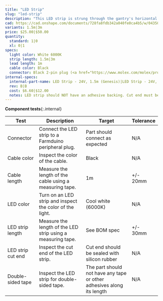 ```yaml
---
title: "LED Strip"
slug: "led-strip"
description: "This LED strip is strung through the gantry's horizontal cable carrier supports so that you can light up your garden at night to show friends or for easy harvesting. Please note: this is not a grow light."
cad: https://cad.onshape.com/documents/728fa8fdb342a040fe0ca4b5/w/0435033a7c78b02e71d0f721/e/a4131c8f795e39a2eaf20dbf?configuration=default&renderMode=0&uiState=6255da6d46b4a5023f0ae2f1
variants: 1.5m|3m
price: $25.00|$50.00
quantity:
  standard: 1|0
  xl: 0|1
specs:
  light color: White 6000K
  strip length: 1.5m|3m
  lead length: 1m
  cable color: Black
  connector: Black 2-pin plug (<a href="https://www.molex.com/molex/products/datasheet.jsp?part=active/1510492206_CRIMP_HOUSINGS.xml">Molex Part 151049-2206</a>) (Rev A, prior to July 2022)<br>Black 2-pin plug (<a href="https://www.molex.com/molex/products/part-detail/crimp_housings/0050579402">Molex Part 50579402</a>) (Rev B, July 2022 and later)
internal-specs:
  internal-part-name: LED Strip - 24V, 1.5m (Genesis)|LED Strip - 24V, 3.0m (Genesis XL)
  rev: B|B
  cost: $6.60|$12.00
  notes: LED strip should NOT have an adhesive backing. Cut end must be dipped in silicon to seal.
---
```


**Component tests**{:.internal}

|Test         |Description  |Target       |Tolerance    |
|-------------|-------------|-------------|-------------|
|Connector    |Connect the LED strip to a Farmduino peripheral plug.|Part should connect as expected|N/A
|Cable color  |Inspect the color of the cable.|Black|N/A
|Cable length |Measure the length of the cable using a measuring tape.|1m|+/- 20mm
|LED color    |Turn on an LED strip and inspect the color of the light.|Cool white (6000K)|N/A
|LED strip length|Measure the length of the LED strip using a measuring tape.|See BOM spec|+/- 30mm
|LED strip cut end|Inspect the cut end of the LED strip.|Cut end should be sealed with silicon rubber|N/A
|Double-sided tape|Inspect the LED strip for double-sided tape.|The part should not have any tape or other adhesives along its length|N/A

